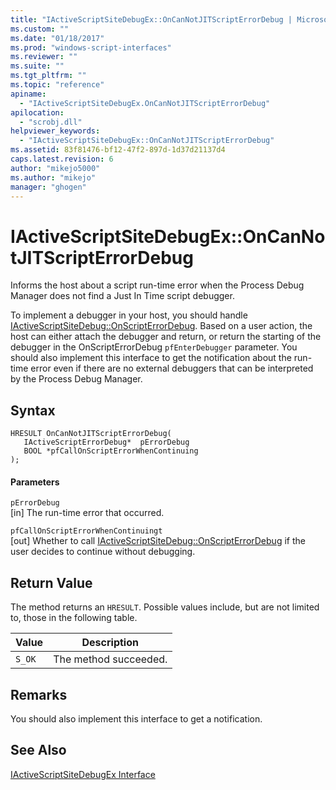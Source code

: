 ```yaml
---
title: "IActiveScriptSiteDebugEx::OnCanNotJITScriptErrorDebug | Microsoft Docs"
ms.custom: ""
ms.date: "01/18/2017"
ms.prod: "windows-script-interfaces"
ms.reviewer: ""
ms.suite: ""
ms.tgt_pltfrm: ""
ms.topic: "reference"
apiname: 
  - "IActiveScriptSiteDebugEx.OnCanNotJITScriptErrorDebug"
apilocation: 
  - "scrobj.dll"
helpviewer_keywords: 
  - "IActiveScriptSiteDebugEx::OnCanNotJITScriptErrorDebug"
ms.assetid: 83f81476-bf12-47f2-897d-1d37d21137d4
caps.latest.revision: 6
author: "mikejo5000"
ms.author: "mikejo"
manager: "ghogen"
---
```

# IActiveScriptSiteDebugEx::OnCanNotJITScriptErrorDebug
Informs the host about a script run-time error when the Process Debug Manager does not find a Just In Time script debugger.  
  
 To implement a debugger in your host, you should handle [IActiveScriptSiteDebug::OnScriptErrorDebug](../../winscript/reference/iactivescriptsitedebug-onscripterrordebug.md). Based on a user action, the host can either attach the debugger and return, or return the starting of the debugger in the OnScriptErrorDebug `pfEnterDebugger` parameter. You should also implement this interface to get the notification about the run-time error even if there are no external debuggers that can be interpreted by the Process Debug Manager.  
  
## Syntax  
  
```  
HRESULT OnCanNotJITScriptErrorDebug(  
   IActiveScriptErrorDebug*  pErrorDebug  
   BOOL *pfCallOnScriptErrorWhenContinuing  
);  
```  
  
#### Parameters  
 `pErrorDebug`  
 [in] The run-time error that occurred.  
  
 `pfCallOnScriptErrorWhenContinuingt`  
 [out] Whether to call [IActiveScriptSiteDebug::OnScriptErrorDebug](../../winscript/reference/iactivescriptsitedebug-onscripterrordebug.md) if the user decides to continue without debugging.  
  
## Return Value  
 The method returns an `HRESULT`. Possible values include, but are not limited to, those in the following table.  
  
|Value|Description|  
|-----------|-----------------|  
|`S_OK`|The method succeeded.|  
  
## Remarks  
 You should also implement this interface to get a notification.  
  
## See Also  
 [IActiveScriptSiteDebugEx Interface](../../winscript/reference/iactivescriptsitedebugex-interface.md)